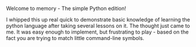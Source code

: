 Welcome to memory - The simple Python edition!

I whipped this up real quick to demonstrate basic knowledge of learning the python language after taking several lessons on it. The thought just came to me. It was easy enough to implement, but frustrating to play - based on the fact you are trying to match little command-line symbols.